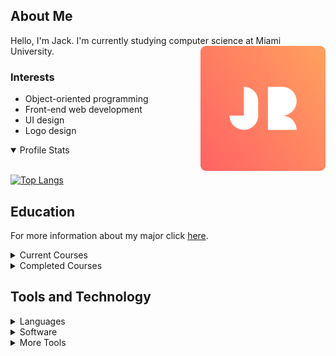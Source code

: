 ## About Me
Hello, I'm Jack. I'm currently studying computer science at Miami University. 
<img align="right" width="200" src="logo_rounded.svg">

### Interests
- Object-oriented programming
- Front-end web development
- UI design
- Logo design

<!---
### Goals
-->

<details open>
  <summary>Profile Stats</summary>
  &nbsp;
  <!---
![GitHub stats](https://github-readme-stats.vercel.app/api?username=jackdroach&bg_color=-35,00d7ff,00ff9b&title_color=fff&text_color=fff&show_icons=true&icon_color=fff&hide_border=true)
  -->
  
[![Top Langs](https://github-readme-stats.vercel.app/api/top-langs/?username=jackdroach&bg_color=-35,ff6464,ffa05f&title_color=fff&text_color=fff&hide_border=true&langs_count=10&border_radius=10&card_width=300)](https://github.com/anuraghazra/github-readme-stats)
</details>

## Education

For more information about my major click [here](https://www.miamioh.edu/cec/academics/departments/cse/academics/majors/computer-science/index.html).

<details>
  <summary>Current Courses</summary>
  &nbsp;
  
  - [ ] CSE 102
  - [ ] CSE 174
</details>

<details>
  <summary>Completed Courses</summary>
</details>

## Tools and Technology

<details>
  <summary>Languages</summary>
  
  ### Programming
  ![Java](https://img.shields.io/badge/java-%23ED8B00.svg?style=for-the-badge&logo=java&logoColor=white)
![Python](https://img.shields.io/badge/python-3670A0?style=for-the-badge&logo=python&logoColor=ffdd54)
  ### Scripting
  ![CSS3](https://img.shields.io/badge/css3-%231572B6.svg?style=for-the-badge&logo=css3&logoColor=white)
![HTML5](https://img.shields.io/badge/html5-%23E34F26.svg?style=for-the-badge&logo=html5&logoColor=white)
![JavaScript](https://img.shields.io/badge/javascript-%23323330.svg?style=for-the-badge&logo=javascript&logoColor=%23F7DF1E)
![Markdown](https://img.shields.io/badge/markdown-%23000000.svg?style=for-the-badge&logo=markdown&logoColor=white)
</details>

<details>
  <summary>Software</summary>
  
  ### IDEs
  ![IntelliJ IDEA](https://img.shields.io/badge/IntelliJIDEA-000000.svg?style=for-the-badge&logo=intellij-idea&logoColor=white)
![PyCharm](https://img.shields.io/badge/PyCharm-143?style=for-the-badge&logo=pycharm&logoColor=black&color=black&labelColor=green)
![Visual Studio Code](https://img.shields.io/badge/Visual%20Studio%20Code-0078d7.svg?style=for-the-badge&logo=visual-studio-code&logoColor=white)
  ### Design
  ![Adobe After Effects](https://img.shields.io/badge/Adobe%20After%20Effects-9999FF.svg?style=for-the-badge&logo=Adobe%20After%20Effects&logoColor=white)
![Adobe Illustrator](https://img.shields.io/badge/adobe%20illustrator-%23FF9A00.svg?style=for-the-badge&logo=adobeillustrator&logoColor=white)
![Adobe Lightroom](https://img.shields.io/badge/Adobe%20Lightroom-31A8FF.svg?style=for-the-badge&logo=Adobe%20Lightroom&logoColor=white)
![Adobe Photoshop](https://img.shields.io/badge/Adobe%20Photoshop-%2331A8FF.svg?style=for-the-badge&logo=adobephotoshop&logoColor=white)
![Adobe XD](https://img.shields.io/badge/Adobe%20XD-470137?style=for-the-badge&logo=Adobe%20XD&logoColor=#FF61F6)
</details>

<details>
  <summary>More Tools</summary>
  &nbsp;
  
  ![Apache Maven](https://img.shields.io/badge/Apache%20Maven-C71A36?style=for-the-badge&logo=Apache%20Maven&logoColor=white)
![Arch](https://img.shields.io/badge/Arch%20Linux-1793D1?logo=arch-linux&logoColor=fff&style=for-the-badge)
![AWS](https://img.shields.io/badge/AWS-%23FF9900.svg?style=for-the-badge&logo=amazon-aws&logoColor=white)
![Git](https://img.shields.io/badge/git-%23F05033.svg?style=for-the-badge&logo=git&logoColor=white)
![GitHub](https://img.shields.io/badge/github-%23121011.svg?style=for-the-badge&logo=github&logoColor=white)
![GitHub Actions](https://img.shields.io/badge/githubactions-%232671E5.svg?style=for-the-badge&logo=githubactions&logoColor=white)
![Google Cloud](https://img.shields.io/badge/GoogleCloud-%234285F4.svg?style=for-the-badge&logo=google-cloud&logoColor=white)
![Gradle](https://img.shields.io/badge/Gradle-02303A.svg?style=for-the-badge&logo=Gradle&logoColor=white)
![NPM](https://img.shields.io/badge/NPM-%23000000.svg?style=for-the-badge&logo=npm&logoColor=white)
![NodeJS](https://img.shields.io/badge/node.js-6DA55F?style=for-the-badge&logo=node.js&logoColor=white)
![Ubuntu](https://img.shields.io/badge/Ubuntu-E95420?style=for-the-badge&logo=ubuntu&logoColor=white)
</details>

